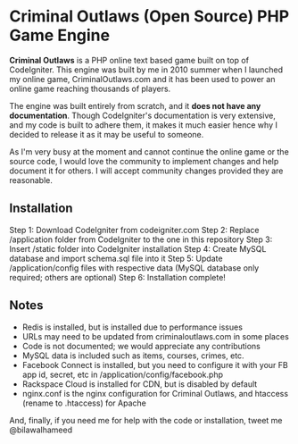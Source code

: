Criminal Outlaws (Open Source) PHP Game Engine
====================

**Criminal Outlaws** is a PHP online text based game built on top of CodeIgniter. This engine was built by me in 2010 summer when I launched my online game, CriminalOutlaws.com and it has been used to power an online game reaching thousands of players.

The engine was built entirely from scratch, and it **does not have any documentation**. Though CodeIgniter's documentation is very extensive, and my code is built to adhere them, it makes it much easier hence why I decided to release it as it may be useful to someone.

As I'm very busy at the moment and cannot continue the online game or the source code, I would love the community to implement changes and help document it for others. I will accept community changes provided they are reasonable.

Installation
---------------------
Step 1: Download CodeIgniter from codeigniter.com
Step 2: Replace /application folder from CodeIgniter to the one in this repository
Step 3: Insert /static folder into CodeIgniter installation
Step 4: Create MySQL database and import schema.sql file into it
Step 5: Update /application/config files with respective data (MySQL database only required; others are optional)
Step 6: Installation complete!
 
Notes
---------------------
- Redis is installed, but is installed due to performance issues
- URLs may need to be updated from criminaloutlaws.com in some places
- Code is not documented; we would appreciate any contributions
- MySQL data is included such as items, courses, crimes, etc.
- Facebook Connect is installed, but you need to configure it with your FB app id, secret, etc in /application/config/facebook.php
- Rackspace Cloud is installed for CDN, but is disabled by default
- nginx.conf is the nginx configuration for Criminal Outlaws, and htaccess (rename to .htaccess) for Apache

And, finally, if you need me for help with the code or installation, tweet me @bilawalhameed